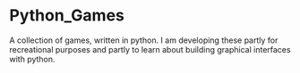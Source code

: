 # Python_Games
A collection of games, written in python. I am developing these partly for recreational purposes and partly to learn about building graphical interfaces with python.

